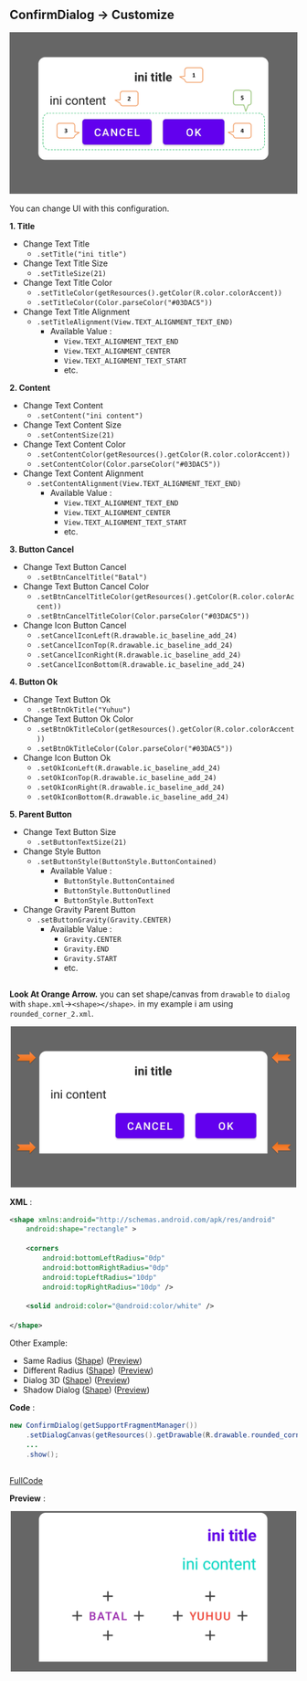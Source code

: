 ## ConfirmDialog -> Customize

<p align="center">
  <img src="https://github.com/gzeinnumer/MyLibDialog/blob/main/preview/MyLibDialog_1.png"/>
</p>

You can change UI with this configuration.

**1. Title**
- Change Text Title
  - `.setTitle("ini title")`
- Change Text Title Size
  - `.setTitleSize(21)`
- Change Text Title Color
  - `.setTitleColor(getResources().getColor(R.color.colorAccent))`
  - `.setTitleColor(Color.parseColor("#03DAC5"))`
- Change Text Title Alignment
  - `.setTitleAlignment(View.TEXT_ALIGNMENT_TEXT_END)`
    - Available Value :
      - `View.TEXT_ALIGNMENT_TEXT_END`
      - `View.TEXT_ALIGNMENT_CENTER`
      - `View.TEXT_ALIGNMENT_TEXT_START`
      - etc.

**2. Content**
- Change Text Content
  - `.setContent("ini content")`
- Change Text Content Size
  - `.setContentSize(21)`
- Change Text Content Color
  - `.setContentColor(getResources().getColor(R.color.colorAccent))`
  - `.setContentColor(Color.parseColor("#03DAC5"))`
- Change Text Content Alignment
  - `.setContentAlignment(View.TEXT_ALIGNMENT_TEXT_END)`
    - Available Value :
      - `View.TEXT_ALIGNMENT_TEXT_END`
      - `View.TEXT_ALIGNMENT_CENTER`
      - `View.TEXT_ALIGNMENT_TEXT_START`
      - etc.

**3. Button Cancel**
- Change Text Button Cancel
  - `.setBtnCancelTitle("Batal")`
- Change Text Button Cancel Color
  - `.setBtnCancelTitleColor(getResources().getColor(R.color.colorAccent))`
  - `.setBtnCancelTitleColor(Color.parseColor("#03DAC5"))`
- Change Icon Button Cancel
  - `.setCancelIconLeft(R.drawable.ic_baseline_add_24)`
  - `.setCancelIconTop(R.drawable.ic_baseline_add_24)`
  - `.setCancelIconRight(R.drawable.ic_baseline_add_24)`
  - `.setCancelIconBottom(R.drawable.ic_baseline_add_24)`

**4. Button Ok**
- Change Text Button Ok
  - `.setBtnOkTitle("Yuhuu")`
- Change Text Button Ok Color
  - `.setBtnOkTitleColor(getResources().getColor(R.color.colorAccent))`
  - `.setBtnOkTitleColor(Color.parseColor("#03DAC5"))`
- Change Icon Button Ok
  - `.setOkIconLeft(R.drawable.ic_baseline_add_24)`
  - `.setOkIconTop(R.drawable.ic_baseline_add_24)`
  - `.setOkIconRight(R.drawable.ic_baseline_add_24)`
  - `.setOkIconBottom(R.drawable.ic_baseline_add_24)`

**5. Parent Button**
- Change Text Button Size
  - `.setButtonTextSize(21)`
- Change Style Button
  - `.setButtonStyle(ButtonStyle.ButtonContained)`
    - Available Value :
      - `ButtonStyle.ButtonContained`
      - `ButtonStyle.ButtonOutlined`
      - `ButtonStyle.ButtonText`
- Change Gravity Parent Button
  - `.setButtonGravity(Gravity.CENTER)`
    - Available Value :
      - `Gravity.CENTER`
      - `Gravity.END`
      - `Gravity.START`
      - etc.

##

**Look At Orange Arrow.** you can set shape/canvas from `drawable` to `dialog` with `shape.xml`->`<shape></shape>`. in my example i am using `rounded_corner_2.xml`.

<p align="center">
  <img src="https://github.com/gzeinnumer/MyLibDialog/blob/main/preview/MyLibDialog_4.png" width="500"/>
</p>

**XML** :
```xml
<shape xmlns:android="http://schemas.android.com/apk/res/android"
    android:shape="rectangle" >

    <corners
        android:bottomLeftRadius="0dp"
        android:bottomRightRadius="0dp"
        android:topLeftRadius="10dp"
        android:topRightRadius="10dp" />

    <solid android:color="@android:color/white" />

</shape>
```
Other Example:
- Same Radius ([Shape](https://github.com/gzeinnumer/MyLibDialog/blob/main/example/Shapes/rounded_corner.xml)) ([Preview](https://github.com/gzeinnumer/MyLibDialog/blob/main/README_SHAPE.md#same-radius))
- Different Radius ([Shape](https://github.com/gzeinnumer/MyLibDialog/blob/main/example/Shapes/rounded_corner_2.xml)) ([Preview](https://github.com/gzeinnumer/MyLibDialog/blob/main/README_SHAPE.md#different-radius))
- Dialog 3D ([Shape](https://github.com/gzeinnumer/MyLibDialog/blob/main/example/Shapes/rounded_layer.xml)) ([Preview](https://github.com/gzeinnumer/MyLibDialog/blob/main/README_SHAPE.md#dialog-3d))
- Shadow Dialog ([Shape](https://github.com/gzeinnumer/MyLibDialog/blob/main/example/Shapes/dialog_shadow.xml)) ([Preview](https://github.com/gzeinnumer/MyLibDialog/blob/main/README_SHAPE.md#shadow-dialog))

**Code** :
```java
new ConfirmDialog(getSupportFragmentManager())
    .setDialogCanvas(getResources().getDrawable(R.drawable.rounded_corner_2))
    ...
    .show();
```

##

[FullCode](https://github.com/gzeinnumer/MyLibDialog/blob/main/example/ConfirmDialog/MainActivity.java)

**Preview** :

<p align="center">
  <img src="https://github.com/gzeinnumer/MyLibDialog/blob/main/preview/MyLibDialog_5.png" width="500"/>
</p>